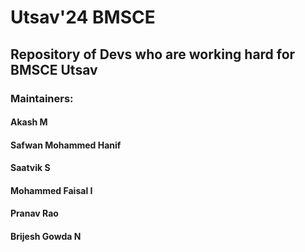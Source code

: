 # Utsav'24 BMSCE
## Repository of Devs who are working hard for BMSCE Utsav
### Maintainers:
#### Akash M
#### Safwan Mohammed Hanif
#### Saatvik S
#### Mohammed Faisal I
#### Pranav Rao
#### Brijesh Gowda N
